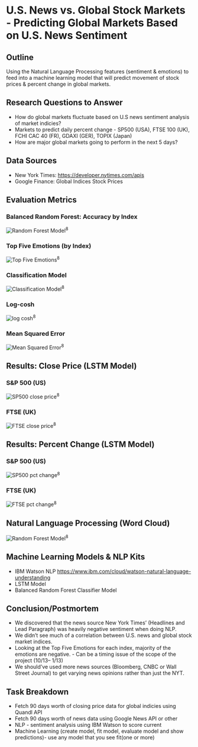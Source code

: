 # U.S. News vs. Global Stock Markets - Predicting Global Markets Based on U.S. News Sentiment

## Outline
Using the Natural Language Processing features (sentiment & emotions) to feed into a machine learning model that will predict movement of stock prices & percent change in global markets. 


## Research Questions to Answer

- How do global markets fluctuate based on U.S news sentiment analysis of market indicies?
- Markets to predict daily percent change - SP500 (USA), FTSE 100 (UK), FCHI CAC 40 (FR), GDAXI (GER), TOPIX (Japan)
- How are major global markets going to perform in the next 5 days?


## Data Sources
- New York Times: https://developer.nytimes.com/apis
- Google Finance: Global Indices Stock Prices


## Evaluation Metrics 

### Balanced Random Forest: Accuracy by Index
![Random Forest Model](data/blanacedrandomforest.png)<sup>8<sup>

### Top Five Emotions (by Index)
![Top Five Emotions](data/topemotions.png)<sup>8<sup>

### Classification Model
![Classification Model](data/classificationmodel.png)<sup>8<sup>

### Log-cosh
![log cosh](data/logcash.png)<sup>8<sup>
 
### Mean Squared Error
![Mean Squared Error](data/meansquarederror.png)<sup>8<sup>



## Results: Close Price (LSTM Model)

### S&P 500 (US)
![SP500 close price](data/sp500closeprice.png)<sup>8<sup>

### FTSE (UK)
![FTSE close price](data/ftsecloseprice.png)<sup>8<sup>
 
 
 ## Results: Percent Change (LSTM Model)

### S&P 500 (US)
![SP500 pct change](data/sp500pctchange.png)<sup>8<sup>

### FTSE (UK)
![FTSE pct change](data/ftsepctchange.png)<sup>8<sup>



## Natural Language Processing (Word Cloud)

![Random Forest Model](data/Wordcloud.png)<sup>8<sup>



## Machine Learning Models & NLP Kits
 - IBM Watson NLP https://www.ibm.com/cloud/watson-natural-language-understanding
 - LSTM Model
 - Balanced Random Forest Classifier Model

## Conclusion/Postmortem
- We discovered that the news source New York Times’ (Headlines and Lead Paragraph) was heavily negative sentiment when doing NLP.
- We didn’t see much of a correlation between U.S. news and global stock market indices.
- Looking at the Top Five Emotions for each index, majority of the emotions are negative.
      - Can be a timing issue of the scope of the project (10/13– 1/13)
- We should’ve used more news sources (Bloomberg, CNBC or Wall Street Journal) to get varying news opinions rather than just the NYT.


## Task Breakdown
- Fetch 90 days worth of closing price data for global indicies using Quandl API
- Fetch 90 days worth of news data using Google News API or other
- NLP - sentiment analysis using IBM Watson to score current
- Machine Learning (create model, fit model, evaluate model and show predictions)- use any model that you see fit(one or more)
